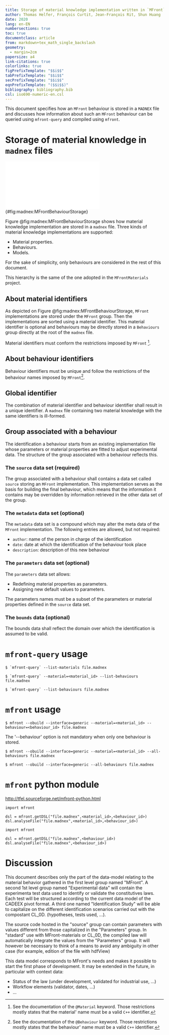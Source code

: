 ```yaml
---
title: Storage of material knowledge implementation written in `MFront` in `MADNEX` files and its usage
author: Thomas Helfer, François Curtit, Jean-François Rit, Shun Huang
date: 2020
lang: en-EN
numbersections: true
toc: true
documentclass: article
from: markdown+tex_math_single_backslash
geometry:
  - margin=2cm
papersize: a4
link-citations: true
colorlinks: true
figPrefixTemplate: "$$i$$"
tabPrefixTemplate: "$$i$$"
secPrefixTemplate: "$$i$$"
eqnPrefixTemplate: "($$i$$)"
bibliography: bibliography.bib
csl: iso690-numeric-en.csl
---
```


<!--
pandoc -f markdow+tex_math_single_backslash -F pandoc-crossref mfront-behaviours-storage.md -o mfront-behaviours-storage.md
-->

This document specifies how an `MFront` behaviour is stored in a
`MADNEX` file and discusses how information about such an `MFront`
behaviour can be queried using `mfront-query` and compiled using
`mfront`.

# Storage of material knowledge in `madnex` files

![Hierarchy of a `MADNEX` file](img/MFrontBehaviourStorage.pdf "Hierarchy of a `MADNEX` file"){#fig:madnex:MFrontBehaviourStorage}

Figure @fig:madnex:MFrontBehaviourStorage shows how material knowledge
implementation are stored in a `madnex` file. Three kinds of material
knowledge implementations are supported:

- Material properties.
- Behaviours.
- Models.

For the sake of simplicity, only behaviours are considered in the rest
of this document.

This hierarchy is the same of the one adopted in the `MFrontMaterials`
project.

## About material identifiers

As depicted on Figure @fig:madnex:MFrontBehaviourStorage, `MFront`
implementations are stored under the `MFront` group. Then the
implementations are sorted using a material identifier. This material
identifier is optional and behaviours may be directly stored in a
`Behaviours` group directly at the root of the `madnex` file.

Material identifiers must conform the restrictions imposed by `MFront`
[^1].

[^1]: See the documentation of the `@Material` keyword. Those
  restrictions mostly states that the material' name must be a valid
  `C++` identifier.

## About behaviour identifiers

Behaviour identifiers must be unique and follow the restrictions of the
behaviour names imposed by `MFront`[^2].

[^2]: See the documentation of the `@Behaviour` keyword. Those
  restrictions mostly states that the behaviour' name must be a valid
  `C++` identifier.

## Global identifier

The combination of material identifier and behaviour identifier shall
result in a unique identifier. A `madnex` file containing two material
knowledge with the same identifiers is ill-formed.

## Group associated with a behaviour

The identification a behaviour starts from an existing implementation
file whose parameters or material properties are fitted to adjust
experimental data. The structure of the group associated with a
behaviour reflects this.

### The `source` data set (required)

The group associated with a behaviour shall contains a data set called
`source` storing an `MFront` implementation. This implementation serves
as the basis for building the final behaviour, which means that the
information it contains may be overridden by information retrieved in
the other data set of the group.

### The `metadata` data set (optional)

The `metadata` data set is a compound which may alter the meta data of
the `MFront` implementation. The following entries are allowed, but not
required:

- `author`: name of the person in charge of the identification
- `date`: date at which the identification of the behaviour took place
- `description`: description of this new behaviour

### The `parameters` data set (optional)

The `parameters` data set allows:

- Redefining material properties as parameters.
- Assigning new default values to parameters.

The parameters names must be a subset of the parameters or material
properties defined in the `source` data set.

### The `bounds` data  (optional)

The bounds data shall reflect the domain over which the identification
is assumed to be valid.

# `mfront-query` usage



~~~~{.bash}
$ `mfront-query` --list-materials file.madnex
~~~~

~~~~{.bash}
$ `mfront-query` --material=<material_id> --list-behaviours file.madnex
~~~~

~~~~{.bash}
$ `mfront-query` --list-behaviours file.madnex
~~~~


# `mfront` usage

~~~~{.bash}
$ mfront --obuild --interface=generic --material=<material_id> --behaviour=<behaviour_id> file.madnex
~~~~

The '--behaviour' option is not mandatory when only one behaviour is
stored.

~~~~{.bash}
$ mfront --obuild --interface=generic --material=<material_id> --all-behaviours file.madnex
~~~~

~~~~{.bash}
$ mfront --obuild --interface=generic --all-behaviours file.madnex
~~~~

# `mfront` python module

<http://tfel.sourceforge.net/mfront-python.html>

~~~~{.python}
import mfront

dsl = mfront.getDSL("file.madnex",<material_id>,<behaviour_id>)
dsl.analyseFile("file.madnex",<material_id>,<behaviour_id>)
~~~~

~~~~{.python}
import mfront

dsl = mfront.getDSL("file.madnex",<behaviour_id>)
dsl.analyseFile("file.madnex",<behaviour_id>)
~~~~

# Discussion

This document describes only the part of the data-model relating to the material behavior gathered in the first level group named "MFront".
A second 1st level group named "Experimental data" will contain the experimenta test data used to identify or validate the constitutives laws. Each test will be structured according to the current data model of the CADEEX pivot format.
A third one named "Identification Study" will be able to capitalize on the different identification scenarios carried out with the compostant CL_0D. (hypotheses, tests used, ...).

The source code hosted in the "source" group can contain parameters with values ​​different from those capitalized in the "Parameters" group. In "stadard" use with MFront-materials or CL_0D, the compiled law will automatically integrate the values ​​from the "Parameters" group.
It will however be necessary to think of a means to avoid any ambiguity in other case (for example, edition of the file with hdfView)

This data model corresponds to MFront's needs and makes it possible to start the first phase of development.
It may be extended in the future, in particular with context data:
- Status of the law (under development, validated for industrial use, ...)
- Workflow elements (validator, dates, ...)
- ...
